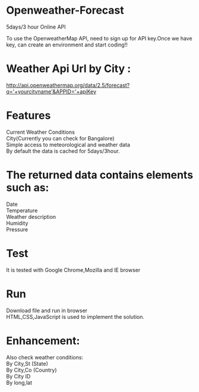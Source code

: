 # Openweather-Forecast
5days/3 hour Online API

To use the OpenweatherMap API, need to sign up for API key.Once we have key, can create an environment and start coding!!
# Weather Api Url by City :
http://api.openweathermap.org/data/2.5/forecast?q='+yourcityname'&APPID='+apiKey

# Features  

Current Weather Conditions  <br />
City(Currently you can check for Bangalore)  <br />
Simple access to meteorological and weather data  <br />
By default the data is cached for 5days/3hour.

# The returned data contains elements such as:

Date <br />
Temperature  <br />
Weather description  <br />
Humidity  <br />
Pressure  <br />

# Test
It is tested with Google Chrome,Mozilla and IE browser 

# Run
Download file and run in browser  <br />
HTML,CSS,JavaScript is used to implement the solution.

# Enhancement:
Also check weather conditions: <br />
By City,St (State)  <br />
By City,Co (Country)  <br />
By City ID  <br />
By long,lat
